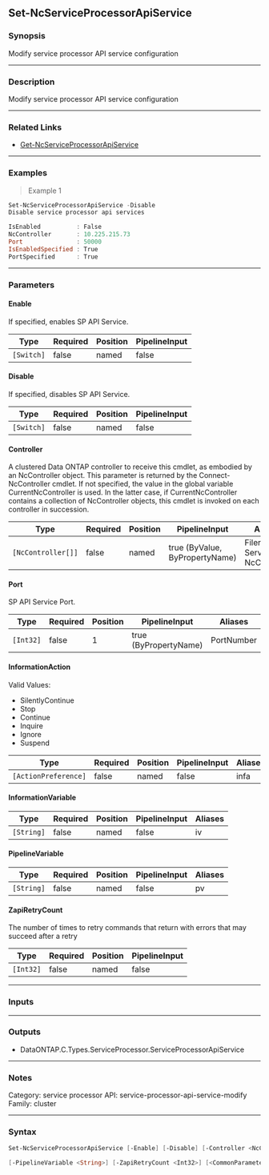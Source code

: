 Set-NcServiceProcessorApiService
--------------------------------

### Synopsis
Modify service processor API service configuration

---

### Description

Modify service processor API service configuration

---

### Related Links
* [Get-NcServiceProcessorApiService](Get-NcServiceProcessorApiService)

---

### Examples
> Example 1

```PowerShell
Set-NcServiceProcessorApiService -Disable
Disable service processor api services

IsEnabled          : False
NcController       : 10.225.215.73
Port               : 50000
IsEnabledSpecified : True
PortSpecified      : True

```

---

### Parameters
#### **Enable**
If specified, enables SP API Service.

|Type      |Required|Position|PipelineInput|
|----------|--------|--------|-------------|
|`[Switch]`|false   |named   |false        |

#### **Disable**
If specified, disables SP API Service.

|Type      |Required|Position|PipelineInput|
|----------|--------|--------|-------------|
|`[Switch]`|false   |named   |false        |

#### **Controller**
A clustered Data ONTAP controller to receive this cmdlet, as embodied by an NcController object.  This parameter is returned by the Connect-NcController cmdlet.  If not specified, the value in the global variable CurrentNcController is used.  In the latter case, if CurrentNcController contains a collection of NcController objects, this cmdlet is invoked on each controller in succession.

|Type              |Required|Position|PipelineInput                 |Aliases                          |
|------------------|--------|--------|------------------------------|---------------------------------|
|`[NcController[]]`|false   |named   |true (ByValue, ByPropertyName)|Filer<br/>Server<br/>NcController|

#### **Port**
SP API Service Port.

|Type     |Required|Position|PipelineInput        |Aliases   |
|---------|--------|--------|---------------------|----------|
|`[Int32]`|false   |1       |true (ByPropertyName)|PortNumber|

#### **InformationAction**

Valid Values:

* SilentlyContinue
* Stop
* Continue
* Inquire
* Ignore
* Suspend

|Type                |Required|Position|PipelineInput|Aliases|
|--------------------|--------|--------|-------------|-------|
|`[ActionPreference]`|false   |named   |false        |infa   |

#### **InformationVariable**

|Type      |Required|Position|PipelineInput|Aliases|
|----------|--------|--------|-------------|-------|
|`[String]`|false   |named   |false        |iv     |

#### **PipelineVariable**

|Type      |Required|Position|PipelineInput|Aliases|
|----------|--------|--------|-------------|-------|
|`[String]`|false   |named   |false        |pv     |

#### **ZapiRetryCount**
The number of times to retry commands that return with errors that may succeed after a retry

|Type     |Required|Position|PipelineInput|
|---------|--------|--------|-------------|
|`[Int32]`|false   |named   |false        |

---

### Inputs

---

### Outputs
* DataONTAP.C.Types.ServiceProcessor.ServiceProcessorApiService

---

### Notes
Category: service processor
API: service-processor-api-service-modify
Family: cluster

---

### Syntax
```PowerShell
Set-NcServiceProcessorApiService [-Enable] [-Disable] [-Controller <NcController[]>] [[-Port] <Int32>] [-InformationAction <ActionPreference>] [-InformationVariable <String>] 
```
```PowerShell
[-PipelineVariable <String>] [-ZapiRetryCount <Int32>] [<CommonParameters>]
```
